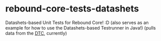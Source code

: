 # rebound-core-tests-datashets
Datashets-based Unit Tests for Rebound Core!  :D   (also serves as an example for how to use the Datashets-based Testrunner in Java!)
(pulls data from the [DTC](https://drive.google.com/drive/folders/1O6TbugPgKraIqxZZrY48KA_duiwI4SGD), currently)
